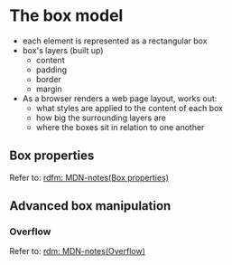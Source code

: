 # The box model

- each element is represented as a rectangular box
- box's layers (built up)
  - content
  - padding
  - border
  - margin
- As a browser renders a web page layout, works out:
  - what styles are applied to the content of each box
  - how big the surrounding layers are
  - where the boxes sit in relation to one another

## Box properties

Refer to: [rdfm: MDN-notes(Box properties)](https://github.com/rdfm/MDN-notes/blob/master/Common_questions/2-CSS_questions/3-Boxes_and_layouts/01-Size_CSS_boxes.md)

## Advanced box manipulation

### Overflow

Refer to: [rdm: MDN-notes(Overflow)](https://github.com/rdfm/MDN-notes/blob/master/Common_questions/2-CSS_questions/3-Boxes_and_layouts/01-Size_CSS_boxes.md)